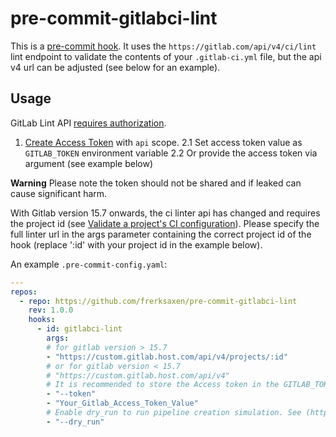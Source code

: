 # pre-commit-gitlabci-lint

This is a [pre-commit hook](https://pre-commit.com/). It uses the `https://gitlab.com/api/v4/ci/lint` lint endpoint to validate the contents of your `.gitlab-ci.yml` file, but the api v4 url can be adjusted (see below for an example).

## Usage

GitLab Lint API [requires authorization](https://gitlab.com/gitlab-org/gitlab/-/issues/321290).

1. [Create Access Token](https://gitlab.com/-/profile/personal_access_tokens) with `api` scope.
2.1 Set access token value as `GITLAB_TOKEN` environment variable
2.2 Or provide the access token via argument (see example below)

**Warning** Please note the token should not be shared and if leaked can cause significant harm.

With Gitlab version 15.7 onwards, the ci linter api has changed and requires the project id (see [Validate a project's CI configuration](https://docs.gitlab.com/ee/api/lint.html#validate-a-projects-ci-configuration)).
Please specify the full linter url in the args parameter containing the correct project id of the hook (replace ':id' with your project id in the example below).

An example `.pre-commit-config.yaml`:

```yaml
---
repos:
  - repo: https://github.com/frerksaxen/pre-commit-gitlabci-lint
    rev: 1.0.0
    hooks:
      - id: gitlabci-lint
        args:
        # for gitlab version > 15.7
        - "https://custom.gitlab.host.com/api/v4/projects/:id"
        # or for gitlab version < 15.7
        # "https://custom.gitlab.host.com/api/v4"
        # It is recommended to store the Access token in the GITLAB_TOKEN environment variable, but you can also set it via
        - "--token"
        - "Your_Gitlab_Access_Token_Value"
        # Enable dry_run to run pipeline creation simulation. See (https://docs.gitlab.com/api/lint/#validate-sample-cicd-configuration)
        - "--dry_run"
```
